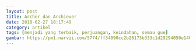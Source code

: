 ```yaml
---
layout: post
title: Archer dan Archiever
date: 2018-02-27 18:17:49
category: artikel
tags: [menjadi yang terbaik, perjuangan, keindahan, semau gue]
gambar: https://pm1.narvii.com/5774/ff34090cc2b26173b333c1d29294050e140c1750_hq.jpg
---
```


